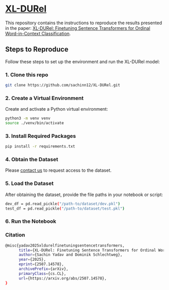 # [XL-DURel](https://huggingface.co/sachinn1/xl-durel)

This repository contains the instructions to reproduce the results presented in the paper: [XL-DURel: Finetuning Sentence Transformers for Ordinal Word-in-Context Classification](https://arxiv.org/pdf/2507.14578).

## Steps to Reproduce

Follow these steps to set up the environment and run the XL-DURel model:
### 1. Clone this repo

```bash
git clone https://github.com/sachinn12/XL-DURel.git
```

### 2. Create a Virtual Environment

Create and activate a Python virtual environment:

```bash
python3 -m venv venv
source ./venv/bin/activate
```
### 3. Install Required Packages
```bash
pip install -r requirements.txt
```

### 4. Obtain the Dataset

Please [contact us](https://www.ims.uni-stuttgart.de/institut/team/Schlechtweg/) to request access to the dataset.


### 5. Load the Dataset
After obtaining the dataset, provide the file paths in your notebook or script:

```bash
dev_df = pd.read_pickle("/path-to/dataset/dev.pkl")
test_df = pd.read_pickle("/path-to/dataset/test.pkl")
```

### 6. Run the Notebook

### Citation

```bash
@misc{yadav2025xldurelfinetuningsentencetransformers,
      title={XL-DURel: Finetuning Sentence Transformers for Ordinal Word-in-Context Classification}, 
      author={Sachin Yadav and Dominik Schlechtweg},
      year={2025},
      eprint={2507.14578},
      archivePrefix={arXiv},
      primaryClass={cs.CL},
      url={https://arxiv.org/abs/2507.14578}, 
}
```

